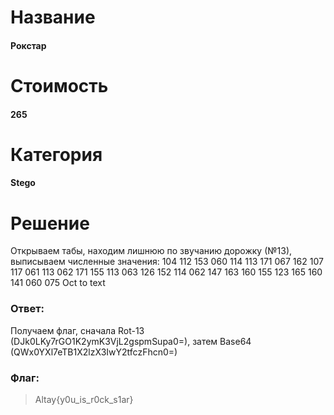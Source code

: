 # Название
#### Рокстар
# Стоимость
#### 265
# Категория
#### Stego
# Решение
Открываем табы, находим лишнюю по звучанию дорожку (№13), выписываем численные значения:
104 112 153 060 114 113 171 067 162 107 117 061 113 062 171 155 113 063 126 152 114 062 147 163 160 155 123 165 160 141 060 075
Oct to text
### Ответ:
Получаем флаг, сначала Rot-13 (DJk0LKy7rGO1K2ymK3VjL2gspmSupa0=), затем Base64 (QWx0YXl7eTB1X2lzX3IwY2tfczFhcn0=)
### Флаг:
>Altay{y0u_is_r0ck_s1ar}